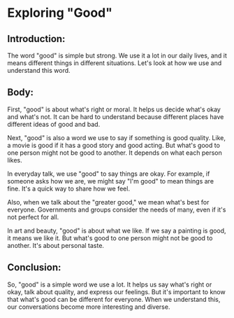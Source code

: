 # Exploring "Good"

## Introduction:

The word "good" is simple but strong. We use it a lot in our daily lives, and it means different things in different situations. Let's look at how we use and understand this word.

## Body:

First, "good" is about what's right or moral. It helps us decide what's okay and what's not. It can be hard to understand because different places have different ideas of good and bad.

Next, "good" is also a word we use to say if something is good quality. Like, a movie is good if it has a good story and good acting. But what's good to one person might not be good to another. It depends on what each person likes.

In everyday talk, we use "good" to say things are okay. For example, if someone asks how we are, we might say "I'm good" to mean things are fine. It's a quick way to share how we feel.

Also, when we talk about the "greater good," we mean what's best for everyone. Governments and groups consider the needs of many, even if it's not perfect for all.

In art and beauty, "good" is about what we like. If we say a painting is good, it means we like it. But what's good to one person might not be good to another. It's about personal taste.

## Conclusion:

So, "good" is a simple word we use a lot. It helps us say what's right or okay, talk about quality, and express our feelings. But it's important to know that what's good can be different for everyone. When we understand this, our conversations become more interesting and diverse.

